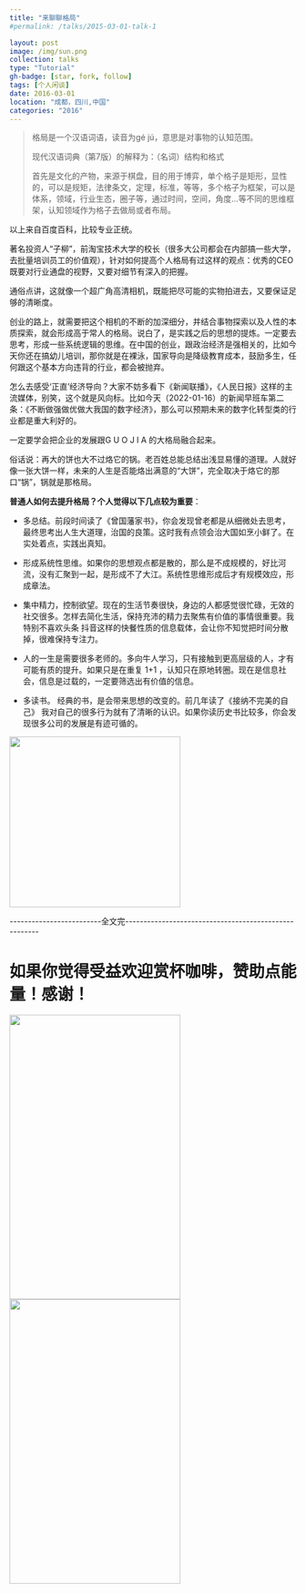 ```yaml
---
title: "来聊聊格局"
#permalink: /talks/2015-03-01-talk-1

layout: post
image: /img/sun.png
collection: talks
type: "Tutorial"
gh-badge: [star, fork, follow]
tags: [个人闲谈]
date: 2016-03-01
location: "成都，四川,中国"
categories: "2016"
---
```



>格局是一个汉语词语，读音为gé jú，意思是对事物的认知范围。
>
>现代汉语词典（第7版）的解释为：（名词）结构和格式
>
>首先是文化的产物，来源于棋盘，目的用于博弈，单个格子是矩形，显性的，可以是规矩，法律条文，定理，标准，等等，多个格子为框架，可以是体系，领域，行业生态，圈子等，通过时间，空间，角度...等不同的思维框架，认知领域作为格子去做局或者布局。
>
以上来自百度百科，比较专业正统。

著名投资人“子柳”，前淘宝技术大学的校长（很多大公司都会在内部搞一些大学，去批量培训员工的价值观），针对如何提高个人格局有过这样的观点：优秀的CEO既要对行业通盘的视野，又要对细节有深入的把握。

通俗点讲，这就像一个超广角高清相机，既能把尽可能的实物拍进去，又要保证足够的清晰度。

创业的路上，就需要把这个相机的不断的加深细分，并结合事物探索以及人性的本质探索，就会形成高于常人的格局。说白了，是实践之后的思想的提炼。一定要去思考，形成一些系统逻辑的思维。在中国的创业，跟政治经济是强相关的，比如今天你还在搞幼儿培训，那你就是在裸泳，国家导向是降级教育成本，鼓励多生，任何跟这个基本方向违背的行业，都会被抛弃。

怎么去感受‘正直’经济导向？大家不妨多看下《新闻联播》，《人民日报》这样的主流媒体，别笑，这个就是风向标。比如今天（2022-01-16）的新闻早班车第二条：《不断做强做优做大我国的数字经济》，那么可以预期未来的数字化转型类的行业都是重大利好的。

一定要学会把企业的发展跟G U O J I A 的大格局融合起来。

俗话说：再大的饼也大不过烙它的锅。老百姓总能总结出浅显易懂的道理。人就好像一张大饼一样，未来的人生是否能烙出满意的“大饼”，完全取决于烙它的那口“锅”，锅就是那格局。

**普通人如何去提升格局？个人觉得以下几点较为重要**：

 * 多总结。前段时间读了《曾国藩家书》，你会发现曾老都是从细微处去思考，最终思考出人生大道理，治国的良策。这时我有点领会治大国如烹小鲜了。在实处着点，实践出真知。

 * 形成系统性思维。如果你的思想观点都是散的，那么是不成规模的，好比河流，没有汇聚到一起，是形成不了大江。系统性思维形成后才有规模效应，形成章法。

 * 集中精力，控制欲望。现在的生活节奏很快，身边的人都感觉很忙碌，无效的社交很多。怎样去简化生活，保持充沛的精力去聚焦有价值的事情很重要。我特别不喜欢头条  抖音这样的快餐性质的信息载体，会让你不知觉把时间分散掉，很难保持专注力。

 * 人的一生是需要很多老师的。多向牛人学习，只有接触到更高层级的人，才有可能有质的提升。如果只是在重复 1+1 ，认知只在原地转圈。现在是信息社会，信息是过载的，一定要筛选出有价值的信息。

 * 多读书。 经典的书，是会带来思想的改变的。前几年读了《接纳不完美的自己》 我对自己的很多行为就有了清晰的认识。如果你读历史书比较多，你会发现很多公司的发展是有迹可循的。

<img src="https://chaoxiyan1225.github.io/img/gexing/老人读书.jpg" align="center" height="300" width="300">

-------------------------全文完------------------------------------------------------
# 如果你觉得受益欢迎赏杯咖啡，赞助点能量！感谢！

<img src="https://chaoxiyan1225.github.io/img/weixⅰn.png" align="center" height="500" width="300">

<img src="https://chaoxiyan1225.github.io/img/zhifubαo.jpg" align="center" height="500" width="300">

